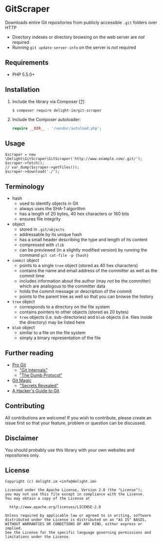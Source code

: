 # GitScraper

Downloads entire Git repositories from publicly accessible `.git` folders over HTTP

 * Directory indexes or directory browsing on the web server are *not* required
 * Running `git update-server-info` on the server is *not* required

## Requirements

 * PHP 5.5.0+

## Installation

 1. Include the library via Composer [[?]](https://github.com/delight-im/Knowledge/blob/master/Composer%20(PHP).md):

    ```
    $ composer require delight-im/git-scraper
    ```

 1. Include the Composer autoloader:

    ```php
    require __DIR__ . '/vendor/autoload.php';
    ```

## Usage

```
$scraper = new \Delight\GitScraper\GitScraper('http://www.example.com/.git/');
$scraper->fetch();
// var_dump($scraper->getFiles());
$scraper->download('./');
```

## Terminology

 * hash
   * used to identify objects in Git
   * always uses the SHA-1 algorithm
   * has a length of 20 bytes, 40 hex characters or 160 bits
   * ensures file integrity
 * object
   * stored in `.git/objects`
   * addressable by its unique hash
   * has a small header describing the type and length of its content
   * compressed with `zlib`
   * can be previewed (in a slightly modified version) by running the command `git cat-file -p {hash}`
 * `commit` object
   * points to a single `tree` object (stored as 40 hex characters)
   * contains the name and email address of the committer as well as the commit time
   * includes information about the author (may *not* be the committer) which are analogous to the committer data
   * holds the commit message or description of the commit
   * points to the parent tree as well so that you can browse the history
 * `tree` object
   * corresponds to a directory on the file system
   * contains pointers to other objects (stored as 20 bytes)
   * `tree` objects (i.e. sub-directories) and `blob` objects (i.e. files inside the directory) may be listed here
 * `blob` object
   * similar to a file on the file system
   * simply a binary representation of the file

## Further reading

 * [Pro Git](https://git-scm.com/book/en/v2)
   * ["Git Internals"](https://git-scm.com/book/en/v2/Git-Internals-Plumbing-and-Porcelain)
   * ["The Dumb Protocol"](https://git-scm.com/book/en/v2/Git-Internals-Transfer-Protocols#The-Dumb-Protocol)
 * [Git Magic](http://www-cs-students.stanford.edu/~blynn/gitmagic/)
   * ["Secrets Revealed"](http://www-cs-students.stanford.edu/~blynn/gitmagic/ch08.html)
 * [A Hacker's Guide to Git](http://wildlyinaccurate.com/a-hackers-guide-to-git/)

## Contributing

All contributions are welcome! If you wish to contribute, please create an issue first so that your feature, problem or question can be discussed.

## Disclaimer

You should probably use this library with your own websites and repositories only.

## License

```
Copyright (c) delight.im <info@delight.im>

Licensed under the Apache License, Version 2.0 (the "License");
you may not use this file except in compliance with the License.
You may obtain a copy of the License at

  http://www.apache.org/licenses/LICENSE-2.0

Unless required by applicable law or agreed to in writing, software
distributed under the License is distributed on an "AS IS" BASIS,
WITHOUT WARRANTIES OR CONDITIONS OF ANY KIND, either express or implied.
See the License for the specific language governing permissions and
limitations under the License.
```
